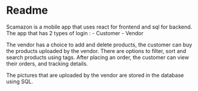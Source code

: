 # Readme

Scamazon is a mobile app that uses react for frontend and sql for backend. The app that has 2 types of login :
	-	Customer
	-	Vendor

The vendor has a choice to add and delete products, the customer can buy the products uploaded by the vendor.
There are options to filter, sort and search products using tags.
After placing an order, the customer can view their orders, and tracking details.

The pictures that are uploaded by the vendor are stored in the database using SQL. 
